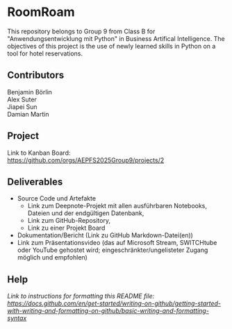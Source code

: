 # RoomRoam
This repository belongs to Group 9 from Class B for "Anwendungsentwicklung mit Python" in Business Artifical Intelligence. The objectives of this project is the use of newly learned skills in Python on a tool for hotel reservations.

## Contributors
Benjamin Börlin  
Alex Suter  
Jiapei Sun  
Damian Martin

## Project
Link to Kanban Board: https://github.com/orgs/AEPFS2025Group9/projects/2

## Deliverables
* Source Code und Artefakte
  * Link zum Deepnote-Projekt mit allen ausführbaren Notebooks, Dateien und der 
endgültigen Datenbank,  
  * Link zum GitHub-Repository, 
  * Link zu einer Projekt Board 
* Dokumentation/Bericht (Link zu GitHub Markdown-Datei(en)) 
* Link zum Präsentationsvideo (das auf Microsoft Stream, SWITCHtube oder YouTube 
gehostet wird; eingeschränkter/ungelisteter Zugang möglich und empfohlen)


## Help
*Link to instructions for formatting this README file: https://docs.github.com/en/get-started/writing-on-github/getting-started-with-writing-and-formatting-on-github/basic-writing-and-formatting-syntax*
